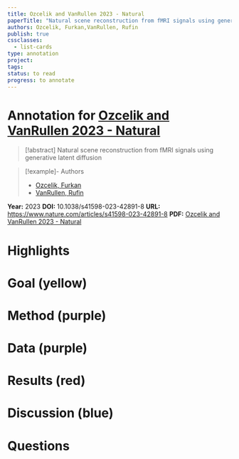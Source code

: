 ```yaml
---
title: Ozcelik and VanRullen 2023 - Natural
paperTitle: "Natural scene reconstruction from fMRI signals using generative latent diffusion"
authors: Ozcelik, Furkan,VanRullen, Rufin
publish: true
cssclasses:
  - list-cards
type: annotation
project:
tags:
status: to read
progress: to annotate
---
```

# Annotation for [Ozcelik and VanRullen 2023 - Natural](Papers/References/Ozcelik%20and%20VanRullen%202023%20-%20Natural)

> [!abstract] Natural scene reconstruction from fMRI signals using generative latent diffusion

> [!example]- Authors
> - [Ozcelik, Furkan](Ozcelik%2C%20Furkan)
> - [VanRullen, Rufin](VanRullen%2C%20Rufin)

**Year:** 2023
**DOI:** 10.1038/s41598-023-42891-8
**URL:** https://www.nature.com/articles/s41598-023-42891-8
**PDF:** [Ozcelik and VanRullen 2023 - Natural](Papers/PDFs/Ozcelik%20and%20VanRullen%202023%20-%20Natural%20scene%20reconstruction%20from%20fMRI%20signals%20using%20generative%20latent%20diffusion.pdf)

# Highlights


# Goal (yellow)


# Method (purple)


# Data (purple)


# Results (red)


# Discussion (blue)


# Questions

